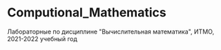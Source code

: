 # Computional_Mathematics

Лабораторные по дисциплине "Вычислительная математика", ИТМО, 2021-2022 учебный год
